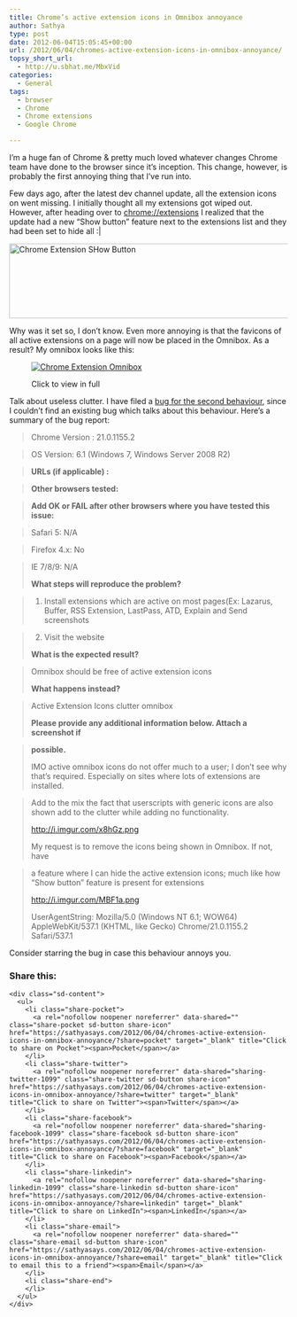 ```yaml
---
title: Chrome’s active extension icons in Omnibox annoyance
author: Sathya
type: post
date: 2012-06-04T15:05:45+00:00
url: /2012/06/04/chromes-active-extension-icons-in-omnibox-annoyance/
topsy_short_url:
  - http://u.sbhat.me/MbxVid
categories:
  - General
tags:
  - browser
  - Chrome
  - Chrome extensions
  - Google Chrome

---
```

I&#8217;m a huge fan of Chrome & pretty much loved whatever changes Chrome team have done to the browser since it&#8217;s inception. This change, however, is probably the first annoying thing that I&#8217;ve run into.

Few days ago, after the latest dev channel update, all the extension icons on went missing. I initially thought all my extensions got wiped out. However, after heading over to <a href="chrome://extensions" target="_blank">chrome://extensions</a> I realized that the update had a new &#8220;Show button&#8221; feature next to the extensions list and they had been set to hide all :|

[<img class="alignnone" title="Chrome Extension SHow Button" src="https://i0.wp.com/i.imgur.com/MBF1a.png?resize=505%2C135" alt="Chrome Extension SHow Button" width="505" height="135" data-recalc-dims="1" />][1]

<!--more-->

Why was it set so, I don&#8217;t know. Even more annoying is that the favicons of all active extensions on a page will now be placed in the Omnibox. As a result? My omnibox looks like this:<figure style="width: 600px" class="wp-caption alignnone">

[<img class=" " title="Chrome Extension Omnibox" src="https://i1.wp.com/i.imgur.com/x8hGz.png?w=600" alt="Chrome Extension Omnibox" data-recalc-dims="1" />][2]<figcaption class="wp-caption-text">Click to view in full</figcaption></figure> 

Talk about useless clutter. I have filed a <a href="https://code.google.com/p/chromium/issues/detail?id=131006" target="_blank">bug for the second behaviour</a>, since I couldn&#8217;t find an existing bug which talks about this behaviour. Here&#8217;s a summary of the bug report:

> Chrome Version : 21.0.1155.2
  
> OS Version: 6.1 (Windows 7, Windows Server 2008 R2)
  
> **URLs (if applicable) :**
  
> **Other browsers tested:**
  
> **Add OK or FAIL after other browsers where you have tested this issue:**
  
> Safari 5: N/A
  
> Firefox 4.x: No
  
> IE 7/8/9: N/A
> 
> **What steps will reproduce the problem?**
  
> 1. Install extensions which are active on most pages(Ex: Lazarus, Buffer, RSS Extension, LastPass, ATD, Explain and Send screenshots
  
> 2. Visit the website
> 
> **What is the expected result?**
  
> Omnibox should be free of active extension icons
> 
> **What happens instead?**
  
> Active Extension Icons clutter omnibox
> 
> **Please provide any additional information below. Attach a screenshot if**
  
> **possible.**
> 
> IMO active omnibox icons do not offer much to a user; I don&#8217;t see why that&#8217;s required. Especially on sites where lots of extensions are installed.
  
> Add to the mix the fact that userscripts with generic icons are also shown add to the clutter while adding no functionality.
> 
> <a href="http://i.imgur.com/x8hGz.png" rel="nofollow">http://i.imgur.com/x8hGz.png</a>
> 
> My request is to remove the icons being shown in Omnibox. If not, have
  
> a feature where I can hide the active extension icons; much like how &#8220;Show button&#8221; feature is present for extensions
> 
> <a href="http://i.imgur.com/MBF1a.png" rel="nofollow">http://i.imgur.com/MBF1a.png</a>
> 
> UserAgentString: Mozilla/5.0 (Windows NT 6.1; WOW64) AppleWebKit/537.1 (KHTML, like Gecko) Chrome/21.0.1155.2 Safari/537.1

Consider starring the bug in case this behaviour annoys you.

<div class="sharedaddy sd-sharing-enabled">
  <div class="robots-nocontent sd-block sd-social sd-social-icon-text sd-sharing">
    <h3 class="sd-title">
      Share this:
    </h3>
    
    <div class="sd-content">
      <ul>
        <li class="share-pocket">
          <a rel="nofollow noopener noreferrer" data-shared="" class="share-pocket sd-button share-icon" href="https://sathyasays.com/2012/06/04/chromes-active-extension-icons-in-omnibox-annoyance/?share=pocket" target="_blank" title="Click to share on Pocket"><span>Pocket</span></a>
        </li>
        <li class="share-twitter">
          <a rel="nofollow noopener noreferrer" data-shared="sharing-twitter-1099" class="share-twitter sd-button share-icon" href="https://sathyasays.com/2012/06/04/chromes-active-extension-icons-in-omnibox-annoyance/?share=twitter" target="_blank" title="Click to share on Twitter"><span>Twitter</span></a>
        </li>
        <li class="share-facebook">
          <a rel="nofollow noopener noreferrer" data-shared="sharing-facebook-1099" class="share-facebook sd-button share-icon" href="https://sathyasays.com/2012/06/04/chromes-active-extension-icons-in-omnibox-annoyance/?share=facebook" target="_blank" title="Click to share on Facebook"><span>Facebook</span></a>
        </li>
        <li class="share-linkedin">
          <a rel="nofollow noopener noreferrer" data-shared="sharing-linkedin-1099" class="share-linkedin sd-button share-icon" href="https://sathyasays.com/2012/06/04/chromes-active-extension-icons-in-omnibox-annoyance/?share=linkedin" target="_blank" title="Click to share on LinkedIn"><span>LinkedIn</span></a>
        </li>
        <li class="share-email">
          <a rel="nofollow noopener noreferrer" data-shared="" class="share-email sd-button share-icon" href="https://sathyasays.com/2012/06/04/chromes-active-extension-icons-in-omnibox-annoyance/?share=email" target="_blank" title="Click to email this to a friend"><span>Email</span></a>
        </li>
        <li class="share-end">
        </li>
      </ul>
    </div>
  </div>
</div>

 [1]: https://i0.wp.com/i.imgur.com/MBF1a.png
 [2]: https://i1.wp.com/i.imgur.com/x8hGz.png